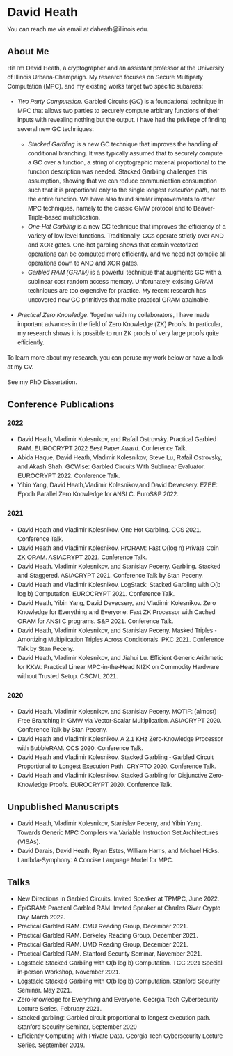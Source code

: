 <style>
body {
  font-family: helvetica;
  line-height: 1.5em;
}
a:link {
  text-decoration: none;
}

a:visited {
  text-decoration: none;
}

a:hover {
  text-decoration: underline;
}

a:active {
  text-decoration: underline;
}
</style>
# David Heath

You can reach me via email at <daheath@illinois.edu>.

## About Me

Hi!
I\'m David Heath, a cryptographer and an assistant professor at the University
of Illinois Urbana\-Champaign.
My research focuses on [Secure Multiparty Computation
(MPC)](https://en.wikipedia.org/wiki/Secure_multi-party_computation), and
my existing works target two specific subareas:

* *Two Party Computation*.
  [Garbled Circuits (GC)](https://en.wikipedia.org/wiki/Garbled_circuit) is a
  foundational technique in MPC that allows two parties to securely compute
  arbitrary functions of their inputs with revealing nothing but the output.
  I have had the privilege of finding several
  new GC techniques:

  + [*Stacked Garbling*](https://eprint.iacr.org/2020/973) is a new GC technique
    that improves the handling of conditional branching.
    It was typically assumed that to securely compute a GC over a function, a string of cryptographic material proportional to the function description was needed.
    Stacked Garbling challenges this assumption, showing that we can reduce
    communication consumption such that it is proportional only to the single
    longest *execution path*, not to the entire function.
    We have also found similar improvements to other MPC techniques, namely to the [classic GMW protocol](https://eprint.iacr.org/2020/1175) and to [Beaver-Triple-based multiplication](https://eprint.iacr.org/2021/604).
  + [*One-Hot Garbling*](https://dl.acm.org/doi/abs/10.1145/3460120.3484764) is a new GC technique that
    improves the efficiency of a variety of low level functions.
    Traditionally, GCs operate strictly over AND and XOR gates.
    One-hot garbling shows that certain vectorized operations can be computed
    more efficiently, and we need not compile all operations down to AND and
    XOR gates.
  + *Garbled RAM (GRAM)* is a [powerful technique](https://eprint.iacr.org/2012/601.pdf)
    that augments GC with a
    sublinear cost random access memory.
    Unforunately, existing GRAM techniques are too expensive for practice.
    My [recent research](https://eprint.iacr.org/2021/1519) has uncovered new GC primitives that make practical GRAM attainable.
* *Practical Zero Knowledge*. Together with my collaborators, I have made
  important advances in the field of [Zero Knowledge (ZK)](https://en.wikipedia.org/wiki/Zero-knowledge_proof) Proofs.  In
  particular, my research shows it is possible to run ZK proofs of very large proofs [quite efficiently](https://www.computer.org/csdl/proceedings-article/sp/2021/893400b538/1t0x9pFe8tq).


To learn more about my research, you can peruse my work below or have a look at [my CV](./cv.pdf).

See my [PhD Dissertation](./dissertation.pdf).

## Conference Publications

### 2022

* David Heath, Vladimir Kolesnikov, and Rafail Ostrovsky. [Practical Garbled RAM](https://eprint.iacr.org/2021/1519). EUROCRYPT 2022 *Best Paper Award*.
[Conference Talk](https://www.youtube.com/watch?v=kgeHG-jIKCM&list=PLeeS-3Ml-rpo46w2onH4CGzlHZ8uwa1w5&index=1).
* Abida Haque, David Heath, Vladimir Kolesnikov, Steve Lu, Rafail Ostrovsky, and Akash Shah. [GCWise: Garbled Circuits With Sublinear Evaluator](https://eprint.iacr.org/2022/797). EUROCRYPT 2022.
[Conference Talk](https://www.youtube.com/watch?v=2aMeluc44Fc&list=PLeeS-3Ml-rpo46w2onH4CGzlHZ8uwa1w5&index=2).
* Yibin Yang, David Heath,Vladimir Kolesnikov,and David Devecsery. [EZEE: Epoch Parallel Zero Knowledge for ANSI C](https://eprint.iacr.org/2022/811). EuroS&P 2022.

### 2021

* David Heath and Vladimir Kolesnikov. [One Hot Garbling](https://eprint.iacr.org/2022/798). CCS 2021. [Conference Talk](https://iframe.videodelivery.net/eyJraWQiOiI3YjgzNTg3NDZlNWJmNDM0MjY5YzEwZTYwMDg0ZjViYiIsImFsZyI6IlJTMjU2In0.eyJzdWIiOiJkZjYyMzE3MTMzZjM0Nzk2NTg4Yjk0ZjRjZjg1OTFlNiIsImtpZCI6IjdiODM1ODc0NmU1YmY0MzQyNjljMTBlNjAwODRmNWJiIiwiZXhwIjoxNjU2MDE2ODIwfQ.dVmhuvSBa9_2Yf0raXuo3yVBs7n7U_wrVCiSvIlEUt2HUiGbTTktKdpnm6iXZM8GM2OQaBWn8xZvITAyjCK-HHYTDMeRjRcktdzn9NMsG_hmZOMnaQKzzOniYLPNzkRXBwii0GbBIJhpk4qWhskOjdEpRQlsP5gI64zCFY6LGoPFvTo_3Y6NDGtCq53gdSgS00owsjAp3ca3B84-K6dTCvEaZS2vWzQhN1ghmYgEd1vs_sLz9u6jW9wlY0GUA5UaNiMXvzbf_mFAKXX-r8-Qx5yOqzb4RHhGH9YKWY5NSgal4P657v8PEOvUPs0WXB3gNdscDGwS8tfoCQ94CIZN3A?poster=https%3A%2F%2Fvideodelivery.net%2FeyJraWQiOiI3YjgzNTg3NDZlNWJmNDM0MjY5YzEwZTYwMDg0ZjViYiIsImFsZyI6IlJTMjU2In0.eyJzdWIiOiJkZjYyMzE3MTMzZjM0Nzk2NTg4Yjk0ZjRjZjg1OTFlNiIsImtpZCI6IjdiODM1ODc0NmU1YmY0MzQyNjljMTBlNjAwODRmNWJiIiwiZXhwIjoxNjU2MDE2ODIwfQ.dVmhuvSBa9_2Yf0raXuo3yVBs7n7U_wrVCiSvIlEUt2HUiGbTTktKdpnm6iXZM8GM2OQaBWn8xZvITAyjCK-HHYTDMeRjRcktdzn9NMsG_hmZOMnaQKzzOniYLPNzkRXBwii0GbBIJhpk4qWhskOjdEpRQlsP5gI64zCFY6LGoPFvTo_3Y6NDGtCq53gdSgS00owsjAp3ca3B84-K6dTCvEaZS2vWzQhN1ghmYgEd1vs_sLz9u6jW9wlY0GUA5UaNiMXvzbf_mFAKXX-r8-Qx5yOqzb4RHhGH9YKWY5NSgal4P657v8PEOvUPs0WXB3gNdscDGwS8tfoCQ94CIZN3A%2Fthumbnails%2Fthumbnail.jpg%3Ftime%3D10.0s).
* David Heath and Vladimir Kolesnikov. [PrORAM: Fast O(log n) Private Coin ZK ORAM](https://eprint.iacr.org/2021/587).
ASIACRYPT 2021. [Conference Talk](https://www.youtube.com/watch?v=oJ_30plLyZo).
* David Heath, Vladimir Kolesnikov, and Stanislav Peceny. [Garbling, Stacked and Staggered](https://eprint.iacr.org/2021/1590). ASIACRYPT 2021. [Conference Talk by Stan Peceny](https://www.youtube.com/watch?v=QnVanTjaP8o).
* David Heath and Vladimir Kolesnikov. [LogStack: Stacked Garbling with O(b log b) Computation](https://eprint.iacr.org/2021/531).
  EUROCRYPT 2021.
  [Conference Talk](https://www.youtube.com/watch?v=fNrZhfNQ_fQ).
* David Heath, Yibin Yang, David Devecsery, and Vladimir Kolesnikov.
  [Zero Knowledge for Everything and Everyone: Fast ZK Processor with Cached ORAM for ANSI C programs](https://eprint.iacr.org/2022/810). S\&P 2021. [Conference Talk](https://www.youtube.com/watch?v=JS-xpz1BIL4).
* David Heath, Vladimir Kolesnikov, and Stanislav Peceny. [Masked Triples \- Amortizing Multiplication Triples Across Conditionals](https://eprint.iacr.org/2021/604). PKC 2021. [Conference Talk by Stan Peceny](https://www.youtube.com/watch?v=mZm2tMas-yc).
* David Heath, Vladimir Kolesnikov, and Jiahui Lu. [Efficient Generic Arithmetic for KKW: Practical Linear MPC\-in\-the\-Head NIZK on Commodity Hardware without Trusted Setup](https://eprint.iacr.org/2022/795). CSCML 2021.

### 2020
* David Heath, Vladimir Kolesnikov, and Stanislav Peceny. [MOTIF: (almost) Free Branching in GMW via Vector\-Scalar Multiplication](https://eprint.iacr.org/2020/1175).
  ASIACRYPT 2020. [Conference Talk by Stan Peceny](https://www.youtube.com/watch?v=nRIQclqfAAQ).
* David Heath and Vladimir Kolesnikov. [A 2.1 KHz Zero-Knowledge Processor with BubbleRAM](https://eprint.iacr.org/2022/809). CCS 2020. [Conference Talk](https://iframe.videodelivery.net/eyJraWQiOiI3YjgzNTg3NDZlNWJmNDM0MjY5YzEwZTYwMDg0ZjViYiIsImFsZyI6IlJTMjU2In0.eyJzdWIiOiIzNzQ0ZjMwZGI4NWE0Mzk3NTUwNTAzMGU1MzEwMTlhZSIsImtpZCI6IjdiODM1ODc0NmU1YmY0MzQyNjljMTBlNjAwODRmNWJiIiwiZXhwIjoxNjU2MDE4MzExfQ.rF5seqWsMq1tGNdY6o6xYzwqYkhumD4q0n3OFUfVJAZqjieycX7E15adVEZzJq3mtTdLQrM2x65xYmlXzJi5gsxAPemL9jyNb5o8FhX_pk2ijDWXN_57oQjKtk1HB5-gGfOr5ZcyS1LL-ptc1NPje7Df1V9ZHPXD_OqwrJlAnwUp36jR55mrojV6YrVoCsncHlI5hfjmqc7JLwk-eFjUT_GhENldxFjCOStsNe8VJ6_igvI5iC9L3RmhdDLEGrPviiDysjazvZbeb9U9NZemQHNBZvzldBIH5fekDoj9DhFscmuCvExIkP4Zg283tuaMdVi06L5IEQ-w29zhGOh2FA?poster=https%3A%2F%2Fvideodelivery.net%2FeyJraWQiOiI3YjgzNTg3NDZlNWJmNDM0MjY5YzEwZTYwMDg0ZjViYiIsImFsZyI6IlJTMjU2In0.eyJzdWIiOiIzNzQ0ZjMwZGI4NWE0Mzk3NTUwNTAzMGU1MzEwMTlhZSIsImtpZCI6IjdiODM1ODc0NmU1YmY0MzQyNjljMTBlNjAwODRmNWJiIiwiZXhwIjoxNjU2MDE4MzExfQ.rF5seqWsMq1tGNdY6o6xYzwqYkhumD4q0n3OFUfVJAZqjieycX7E15adVEZzJq3mtTdLQrM2x65xYmlXzJi5gsxAPemL9jyNb5o8FhX_pk2ijDWXN_57oQjKtk1HB5-gGfOr5ZcyS1LL-ptc1NPje7Df1V9ZHPXD_OqwrJlAnwUp36jR55mrojV6YrVoCsncHlI5hfjmqc7JLwk-eFjUT_GhENldxFjCOStsNe8VJ6_igvI5iC9L3RmhdDLEGrPviiDysjazvZbeb9U9NZemQHNBZvzldBIH5fekDoj9DhFscmuCvExIkP4Zg283tuaMdVi06L5IEQ-w29zhGOh2FA%2Fthumbnails%2Fthumbnail.jpg%3Ftime%3D10.0s).
* David Heath and Vladimir Kolesnikov. [Stacked Garbling - Garbled Circuit Proportional to Longest Execution Path](https://eprint.iacr.org/2020/973). CRYPTO 2020. [Conference Talk](https://www.youtube.com/watch?v=ii13QRHU2Ss).
* David Heath and Vladimir Kolesnikov. [Stacked Garbling for Disjunctive Zero-Knowledge Proofs](https://eprint.iacr.org/2020/136). EUROCRYPT 2020. [Conference Talk](https://www.youtube.com/watch?v=O_kWpyIzqY4).



## Unpublished Manuscripts

* David Heath, Vladimir Kolesnikov, Stanislav Peceny, and Yibin Yang. Towards Generic MPC Compilers via Variable Instruction Set Architectures (VISAs).
* David Darais, David Heath, Ryan Estes, William Harris, and Michael Hicks. Lambda\-Symphony: A Concise Language Model for MPC.

## Talks

* New Directions in Garbled Circuits. Invited Speaker at TPMPC, June 2022.
* EpiGRAM: Practical Garbled RAM. Invited Speaker at Charles River Crypto Day, March 2022.
* [Practical Garbled RAM](https://www.youtube.com/watch?v=Rg91tBQjkyk). CMU Reading Group, December 2021.
* Practical Garbled RAM. Berkeley Reading Group, December 2021.
* Practical Garbled RAM. UMD Reading Group, December 2021.
* Practical Garbled RAM. Stanford Security Seminar, November 2021.
* Logstack: Stacked Garbling with O(b log b) Computation. TCC 2021 Special in-person Workshop, November 2021.
* [Logstack: Stacked Garbling with O(b log b) Computation](https://crypto.stanford.edu/seclab/sem-20-21/heath.html). Stanford Security Seminar, May 2021.
* [Zero-knowledge for Everything and Everyone](https://scp.cc.gatech.edu/2021/02/05/zero-knowledge-for-everything-and-everyone/). Georgia Tech Cybersecurity Lecture Series, February 2021.
* Stacked garbling: Garbled circuit proportional to longest execution path. Stanford Security Seminar, September 2020
* [Efficiently Computing with Private Data](https://mediaspace.gatech.edu/media/David+Heath+-+Efficiently+Computing+with+Private+Data/1_8qvvz08r). Georgia Tech Cybersecurity Lecture Series, September 2019.
